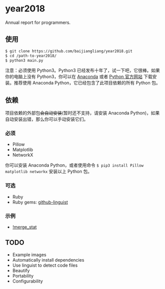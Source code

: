 # year2018
Annual report for programmers.

## 使用
```bash
$ git clone https://github.com/baijiangliang/year2018.git
$ cd /path-to-year2018/
$ python3 main.py
```
注意：必须使用 Python3。Python3 已经发布十年了，试一下吧，它很棒。如果你的电脑上没有 Python3，你可以在 [Anaconda](https://www.anaconda.com/download/) 或者 [Python 官方网站](https://www.python.org/downloads/) 下载安装。推荐使用 Anaconda Python，它已经包含了此项目依赖的所有 Python 包。

## 依赖
项目依赖的外部包~~会自动安装~~(暂时还不支持，请安装 Anaconda Python)，如果自动安装出错，那么你可以手动安装它们。

### 必须
- Pillow
- Matplotlib
- NetworkX

你可以安装 Anaconda Python，或者使用命令 `$ pip3 install Pillow matplotlib networkx` 安装以上 Python 包。

### 可选
- Ruby
- Ruby gems: [github-linguist](https://github.com/github/linguist)

### 示例
- [!merge_stat](static/examples/5_merge_stat.png)

## TODO
- Example images
- Automatically install dependencies
- Use linguist to detect code files
- Beautify
- Portability
- Configurability
